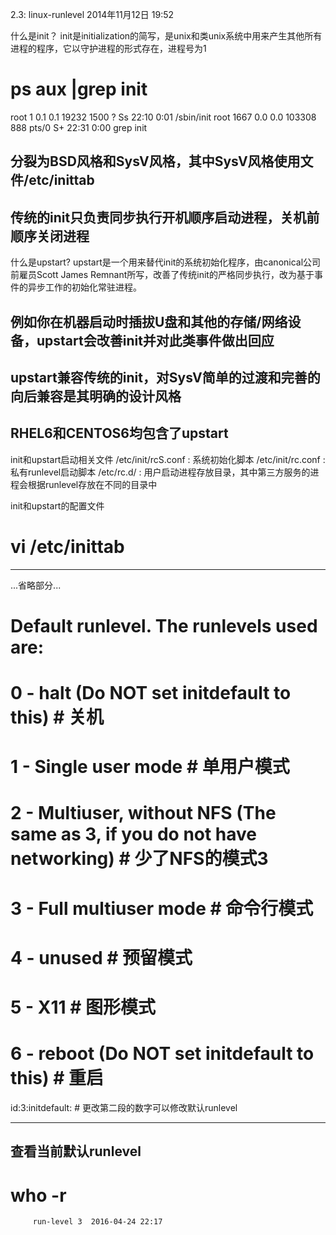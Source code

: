 2.3: linux-runlevel
2014年11月12日
19:52
 
什么是init？
init是initialization的简写，是unix和类unix系统中用来产生其他所有进程的程序，它以守护进程的形式存在，进程号为1
# ps aux |grep init
root          1  0.1  0.1  19232  1500 ?        Ss   22:10   0:01 /sbin/init
root       1667  0.0  0.0 103308   888 pts/0    S+   22:31   0:00 grep init
## 分裂为BSD风格和SysV风格，其中SysV风格使用文件/etc/inittab
## 传统的init只负责同步执行开机顺序启动进程，关机前顺序关闭进程
 
什么是upstart?
upstart是一个用来替代init的系统初始化程序，由canonical公司前雇员Scott James Remnant所写，改善了传统init的严格同步执行，改为基于事件的异步工作的初始化常驻进程。
## 例如你在机器启动时插拔U盘和其他的存储/网络设备，upstart会改善init并对此类事件做出回应
## upstart兼容传统的init，对SysV简单的过渡和完善的向后兼容是其明确的设计风格
## RHEL6和CENTOS6均包含了upstart
 
init和upstart启动相关文件
/etc/init/rcS.conf : 系统初始化脚本
/etc/init/rc.conf : 私有runlevel启动脚本
/etc/rc.d/ : 用户启动进程存放目录，其中第三方服务的进程会根据runlevel存放在不同的目录中
 
init和upstart的配置文件
# vi /etc/inittab
***********************************************
...省略部分...
# Default runlevel. The runlevels used are:
#   0 - halt (Do NOT set initdefault to this)     # 关机
#   1 - Single user mode                          # 单用户模式
#   2 - Multiuser, without NFS (The same as 3, if you do not have networking)                    # 少了NFS的模式3
#   3 - Full multiuser mode                       # 命令行模式
#   4 - unused                                    # 预留模式
#   5 - X11                                       # 图形模式
#   6 - reboot (Do NOT set initdefault to this)   # 重启
id:3:initdefault:            # 更改第二段的数字可以修改默认runlevel
***********************************************
## 查看当前默认runlevel
# who -r
         run-level 3  2016-04-24 22:17
